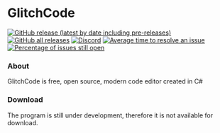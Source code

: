 # GlitchCode
[![GitHub release (latest by date including pre-releases)](https://img.shields.io/github/v/release/MichixYT/GlitchCode?include_prereleases&label=latest%20release)](https://github.com/MichixYT/GlitchCode/releases/latest)
[![GitHub all releases](https://img.shields.io/github/downloads/MichixYT/GlitchCode/total?label=total%20downloads)](#)
[![Discord](https://img.shields.io/discord/808809804469895208)](https://discord.gg/2dv42hZTC7)
[![Average time to resolve an issue](http://isitmaintained.com/badge/resolution/MichixYT/GlitchCode.svg)](#)
[![Percentage of issues still open](http://isitmaintained.com/badge/open/MichixYT/GlitchCode.svg)](#)
### About
GlitchCode is free, open source, modern code editor created in C#

### Download
The program is still under development, therefore it is not available for download. 
